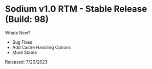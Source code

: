 # Sodium v1.0 RTM - Stable Release (Build: 98)

Whats New?

- Bug Fixes
- Add Cache Handling Options
- More Stable

Released: 7/20/2023
